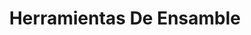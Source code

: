 ---
title: 'Herramientas De Ensamble'
previewDescription: "Nuestras herramientas de ensamble diseñadas para optimizar sus operaciones de fabricación. Ofrecemos soluciones a medida para las necesidades de su línea de producción"
description: ["Con Desoutter México, no solo obtienes herramientas, sino una solución integral para tus desafíos de ensamble.", "Cada producto está diseñado para ofrecer máxima productividad, garantizando la perfección en cada trabajo."]
image: "https://s3.amazonaws.com/desumex.com.mx/servicios/herramientas-ensamble.jpg"
imageBanner: "https://s3.amazonaws.com/desumex.com.mx/servicios/banners/banner-herramientas-ensamble.png"
imageDescription: " "
imageBannerDescription: ""
qya: [
    {
        q: "¿Cuál es la importancia de contar con herramientas de ensamble de calidad? ",
        a: "La importancia de contar con herramientas de ensamble de calidad radica en que permite mejorar los procesos de producción y aumentar la productividad al planificar y producir. Además, reduce los costos y el desperdicio de materiales de producción, y garantiza la fabricación de productos confiables y de calidad.",
    },
    {
        q: "¿Qué tecnologías de la industria 4.0 se están utilizando en las herramientas Desoutter?",
        a: "Desoutter México cuenta con tecnologías avanzadas para herramientas industriales, incluyendo herramientas eléctricas y neumáticas para las industrias  Estamos comprometidos a convertir la Industria 4.0 en productos y servicios que brinden el máximo beneficio a nuestros clientes y socios, lo que implica el uso de tecnologías de vanguardia, como geoposicionadores, lectores de código QR, sistemas de control de procesos PivotWare y software.",
    },
    {
        q: "Qué es la industria 4.0 y cómo se relaciona con las herramientas desoutter ",
        a: "La Industria 4.0 se refiere a la cuarta revolución industrial, que implica la digitalización de los entornos de fabricación y el uso de tecnologías avanzadas como la automatización, la robótica y la geolocalización. Desoutter se relaciona con la Industria 4.0 al comprometerse a convertirla en productos y servicios que brinden beneficios a sus clientes y socios, ofreciendo soluciones adaptadas e innovadoras para mejorar los procesos de producción, y proporcionando herramientas y servicios que faciliten la implementación de esta revolución industrial",
    },
    {
        q: "¿Cuáles son los beneficios de la industria 4.0 para las herramientas desoutter",
        a: "La Industria 4.0 ofrece varios beneficios para las herramientas Desoutter, incluyendo la posibilidad de acceder instantáneamente a los datos de rendimiento de las herramientas, la implementación de tecnologías avanzadas para mejorar los procesos de producción, y el uso de soluciones adaptadas e innovadoras para alcanzar objetivos específicos.",
    },
]
---